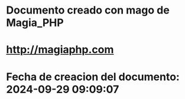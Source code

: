 # 
# Documento creado con mago de Magia_PHP 
# http://magiaphp.com 
# Fecha de creacion del documento: 2024-09-29 09:09:07 
